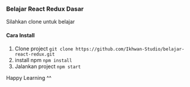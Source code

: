 ### Belajar React Redux Dasar

Silahkan clone untuk belajar

#### Cara Install
1. Clone project `git clone https://github.com/Ikhwan-Studio/belajar-react-redux.git`
2. install npm `npm install`
3. Jalankan project `npm start`

Happy Learning ^^
